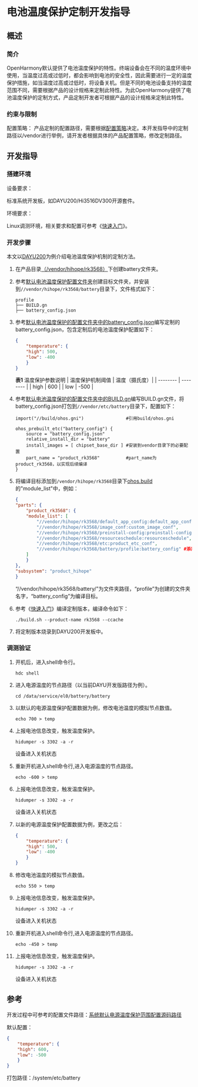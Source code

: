 # 电池温度保护定制开发指导 

## 概述 

### 简介 

OpenHarmony默认提供了电池温度保护的特性。终端设备会在不同的温度环境中使用，当温度过高或过低时，都会影响到电池的安全性，因此需要进行一定的温度保护措施，如当温度过高或过低时，将设备关机。但是不同的电池设备支持的温度范围不同，需要根据产品的设计规格来定制此特性。为此OpenHarmony提供了电池温度保护的定制方式，产品定制开发者可根据产品的设计规格来定制此特性。

### 约束与限制

配置策略：
产品定制的配置路径，需要根据[配置策略](https://gitee.com/openharmony/customization_config_policy)决定。本开发指导中的定制路径以/vendor进行举例，请开发者根据具体的产品配置策略，修改定制路径。

## 开发指导

### 搭建环境 

设备要求：

标准系统开发板，如DAYU200/Hi3516DV300开源套件。

环境要求：

Linux调测环境，相关要求和配置可参考《[快速入门](../quick-start/quickstart-overview.md)》。

### 开发步骤 
本文以[DAYU200](https://gitee.com/openharmony/vendor_hihope/tree/master/rk3568)为例介绍电池温度保护机制的定制方法。

1. 在产品目录[（/vendor/hihope/rk3568）](https://gitee.com/openharmony/vendor_hihope/tree/master/rk3568)下创建battery文件夹。

2. 参考[默认电池温度保护配置文件夹](https://gitee.com/openharmony/powermgr_battery_manager/tree/master/services/native/profile)创建目标文件夹，并安装到`//vendor/hihope/rk3568/battery`目录下，文件格式如下：

    ```text
    profile
    ├── BUILD.gn
    ├── battery_config.json
    ```

3. 参考[默认电池温度保护的配置文件夹中的battery_config.json](https://gitee.com/openharmony/powermgr_battery_manager/blob/master/services/native/profile/battery_config.json)编写定制的battery_config.json，包含定制后的电池温度保护配置如下：

    ```json
    {
        "temperature": {
        "high": 500,
        "low": -400
        }
    }
    ``` 

    **表1** 温度保护参数说明
    | 温度保护机制阈值 | 温度（摄氏度）|
    | -------- | -------- |
    | high | 600 |
    | low | -500 |


4. 参考[默认电池温度保护的配置文件夹中的BUILD.gn](https://gitee.com/openharmony/powermgr_battery_manager/blob/master/services/native/profile/BUILD.gn)编写BUILD.gn文件，将battery_config.json打包到`//vendor/etc/battery`目录下，配置如下：

    ```shell
    import("//build/ohos.gni")                #引用build/ohos.gni

    ohos_prebuilt_etc("battery_config") {
        source = "battery_config.json"
        relative_install_dir = "battery"
        install_images = [ chipset_base_dir ] #安装到vendor目录下的必要配置
        part_name = "product_rk3568"          #part_name为product_rk3568，以实现后续编译
    }
    ```

5. 将编译目标添加到`/vendor/hihope/rk3568`目录下[ohos.build](https://gitee.com/openharmony/vendor_hihope/blob/master/rk3568/ohos.build)的"module_list"中，例如：

    ```json
    {
    "parts": {
        "product_rk3568": {
        "module_list": [
            "//vendor/hihope/rk3568/default_app_config:default_app_config",
            "//vendor/hihope/rk3568/image_conf:custom_image_conf",
            "//vendor/hihope/rk3568/preinstall-config:preinstall-config",
            "//vendor/hihope/rk3568/resourceschedule:resourceschedule",
            "//vendor/hihope/rk3568/etc:product_etc_conf",
            "//vendor/hihope/rk3568/battery/profile:battery_config" #添加battery_config的编译
        ]
        }
    },
    "subsystem": "product_hihope"
    }
    ```
    “//vendor/hihope/rk3568/battery/”为文件夹路径，“profile”为创建的文件夹名字，“battery_config”为编译目标。

6. 参考《[快速入门](../quick-start/quickstart-overview.md)》编译定制版本，编译命令如下：

    ```shell
    ./build.sh --product-name rk3568 --ccache
    ```

7. 将定制版本烧录到DAYU200开发板中。

### 调测验证 

1. 开机后，进入shell命令行。
    ```
    hdc shell
    ```

2. 进入电源温度的节点路径（以当前DAYU开发版路径为例）。
    ```
    cd /data/service/el0/battery/battery
    ```

3. 以默认的电源温度保护配置数据为例，修改电池温度的模拟节点数值。

    ```
    echo 700 > temp
    ```
4. 上报电池信息改变，触发温度保护。
    ```
    hidumper -s 3302 -a -r
    ```
    设备进入关机状态

5. 重新开机进入shell命令行,进入电源温度的节点路径。
    ```
    echo -600 > temp
    ```
6. 上报电池信息改变，触发温度保护。
    ```
    hidumper -s 3302 -a -r
    ```
    设备进入关机状态

7. 以新的电源温度保护配置数据为例，更改之后：

    ```json
    {
        "temperature": {
        "high": 500,
        "low": -400
        }
    }
    ```

8. 修改电池温度的模拟节点数值。
    ```
    echo 550 > temp
    ```

9. 上报电池信息改变，触发温度保护。
    ```
    hidumper -s 3302 -a -r
    ```
    设备进入关机状态

10. 重新开机进入shell命令行,进入电源温度的节点路径。
    ```
    echo -450 > temp
    ```

11. 上报电池信息改变，触发温度保护。
    ```
    hidumper -s 3302 -a -r
    ```
    设备进入关机状态

## 参考 
开发过程中可参考的配置文件路径：[系统默认电源温度保护范围配置源码路径](https://gitee.com/openharmony/powermgr_battery_manager/tree/master/services/native/profile/) 

默认配置：
```json
{
    "temperature": {
    "high": 600,
    "low": -500
    }
}
```
打包路径：/system/etc/battery


